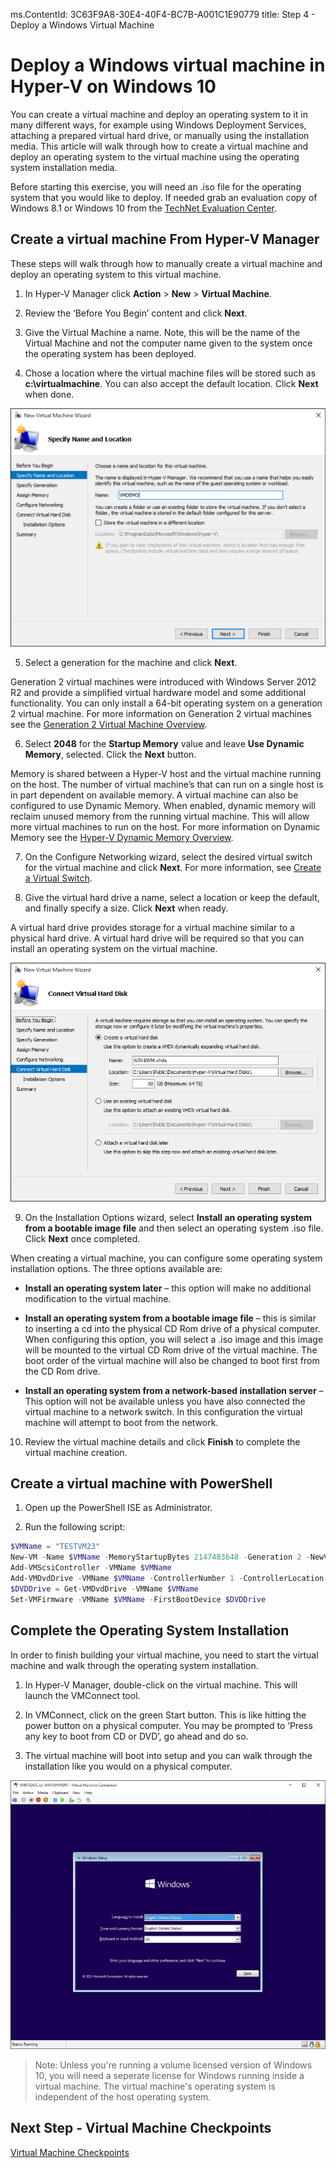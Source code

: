 ms.ContentId: 3C63F9A8-30E4-40F4-BC7B-A001C1E90779
title: Step 4 - Deploy a Windows Virtual Machine

# Deploy a Windows virtual machine in Hyper-V on Windows 10

You can create a virtual machine and deploy an operating system to it in many different ways, for example using Windows Deployment Services, attaching a prepared virtual hard drive, or manually using the installation media. This article will walk through how to create a virtual machine and deploy an operating system to the virtual machine using the operating system installation media.

Before starting this exercise, you will need an .iso file for the operating system that you would like to deploy. If needed grab an evaluation copy of Windows 8.1 or Windows 10 from the [TechNet Evaluation Center](http://www.microsoft.com/en-us/evalcenter/).

## Create a virtual machine From Hyper-V Manager
These steps will walk through how to manually create a virtual machine and deploy an operating system to this virtual machine.

1. In Hyper-V Manager click **Action** > **New** > **Virtual Machine**.

2. Review the ‘Before You Begin’ content and click **Next**. 

3. Give the Virtual Machine a name. Note, this will be the name of the Virtual Machine and not the computer name given to the system once the operating system has been deployed.

4. Chose a location where the virtual machine files will be stored such as **c:\virtualmachine**. You can also accept the default location. Click **Next** when done.
	
  ![](media/new_vm_upd.png)

5. Select a generation for the machine and click **Next**.  

  Generation 2 virtual machines were introduced with Windows Server 2012 R2 and provide a simplified virtual hardware model and some additional functionality. You can only install a 64-bit operating system on a generation 2 virtual machine. For more information on Generation 2 virtual machines see the [Generation 2 Virtual Machine Overview](https://technet.microsoft.com/en-us/library/dn282285.aspx).

6. Select **2048** for the **Startup Memory** value and leave **Use Dynamic Memory**, selected. Click the **Next** button.  

  Memory is shared between a Hyper-V host and the virtual machine running on the host. The number of virtual machine’s that can run on a single host is in part dependent on available memory. A virtual machine can also be configured to use Dynamic Memory. When enabled, dynamic memory will reclaim unused memory from the running virtual machine. This will allow more virtual machines to run on the host. For more information on Dynamic Memory see the [Hyper-V Dynamic Memory Overview](https://technet.microsoft.com/en-us/library/hh831766.aspx).

7. On the Configure Networking wizard, select the desired virtual switch for the virtual machine and click **Next**. For more information, see [Create a Virtual Switch](walkthrough_virtual_switch.md).

8. Give the virtual hard drive a name, select a location or keep the default, and finally specify a size. Click **Next** when ready.

  A virtual hard drive provides storage for a virtual machine similar to a physical hard drive. A virtual hard drive will be required so that you can install an operating system on the virtual machine.
  
  ![](media/new_vhd_upd.png)  

9. On the Installation Options wizard, select **Install an operating system from a bootable image file** and then select an operating system .iso file. Click **Next** once completed.

  When creating a virtual machine, you can configure some operating system installation options. The three options available are:

  - **Install an operating system later** – this option will make no additional modification to the virtual machine.

  - **Install an operating system from a bootable image file** – this is similar to inserting a cd into the physical CD Rom drive of a physical computer. When configuring this option, you will select a .iso image and this image will be mounted to the virtual CD Rom drive of the virtual machine. The boot order of the virtual machine will also be changed to boot first from the CD Rom drive.

  - **Install an operating system from a network-based installation server** – This option will not be available unless you have also connected the virtual machine to a network switch. In this configuration the virtual machine will attempt to boot from the network.
  
10. Review the virtual machine details and click **Finish** to complete the virtual machine creation.

## Create a virtual machine with PowerShell

1. Open up the PowerShell ISE as Administrator.

2. Run the following script:

  ```powershell
$VMName = "TESTVM23"
New-VM -Name $VMName -MemoryStartupBytes 2147483648 -Generation 2 -NewVHDPath "D:\Virtual Machines\$VMName\$VMName.vhdx" -NewVHDSizeBytes 53687091200 -Path "D:\Virtual Machines\$VMName" -SwitchName 'External VM Switch'
Add-VMScsiController -VMName $VMName
Add-VMDvdDrive -VMName $VMName -ControllerNumber 1 -ControllerLocation 0 -Path 'C:\Users\Administrator\Desktop\en_windows_10_enterprise_x64_dvd_6851151.iso'
$DVDDrive = Get-VMDvdDrive -VMName $VMName
Set-VMFirmware -VMName $VMName -FirstBootDevice $DVDDrive
  ```
  
## Complete the Operating System Installation

In order to finish building your virtual machine, you need to start the virtual machine and walk through the operating system installation.

1. In Hyper-V Manager, double-click on the virtual machine. This will launch the VMConnect tool.

2. In VMConnect, click on the green Start button. This is like hitting the power button on a physical computer. You may be prompted to ‘Press any key to boot from CD or DVD’, go ahead and do so.

3. The virtual machine will boot into setup and you can walk through the installation like you would on a physical computer.

  ![](media/OSDeploy_upd.png) 

> Note: Unless you're running a volume licensed version of Windows 10, you will need a seperate license for Windows running inside a virtual machine. The virtual machine's operating system is independent of the host operating system.

## Next Step - Virtual Machine Checkpoints
[Virtual Machine Checkpoints](walkthrough_checkpoints.md)